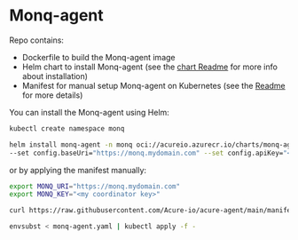 # Monq-agent

Repo contains:
- Dockerfile to build the Monq-agent image
- Helm chart to install Monq-agent (see the [chart Readme](charts/monq-agent/README.md) for more info about installation)
- Manifest for manual setup Monq-agent on Kubernetes  (see the [Readme](manifests/monq-agent/readme.md) for more details)

You can install the Monq-agent using Helm:
```bash
kubectl create namespace monq

helm install monq-agent -n monq oci://acureio.azurecr.io/charts/monq-agent \
--set config.baseUri="https://monq.mydomain.com" --set config.apiKey="<my coordinator key>"
```

or by applying the manifest manually:
```bash
export MONQ_URI="https://monq.mydomain.com"
export MONQ_KEY="<my coordinator key>"

curl https://raw.githubusercontent.com/Acure-io/acure-agent/main/manifests/acure-agent/acure-agent.yaml -o monq-agent.yaml 

envsubst < monq-agent.yaml | kubectl apply -f -
```